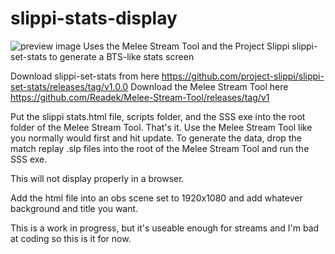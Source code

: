# slippi-stats-display
![preview image](https://lh3.googleusercontent.com/-c7sdb5CdQ4pJ1HbBCSERyPmg4gtDIzUzROCd2hy9C_axRjLLvjdTLSlmIYWbSCOPNInRwjYZZYsLa8tYvCF-N7P0A-GeBC9Z_z_nun0Nw_aoW_MqH0XnYCEYG43hxlc0bFBmP87fEA6By5yqd5x76JCx-F03bjyXTB9dZkcCc2LRKjb9lH66lBA5u8-HU_OKC19Km9NPcsguWEoMqtW2JPZIlv7owxrePxr4MEXuEGiQmnFzlm8zlIKs9jNy4q8WuJ_vh2jZZqnRjsQPcONW4JScNIu4EhzRi8FjfQ00Kxj268p5H38EjMMQvMsIu0Cr-ZTYg-z0XsGSy3rN7ok7uV4p0mAa0jUI-ryweTgnw58wd-4N7TkIPMVeJ7lpPBqSZOZ5DFiy0CXh--p4z92CU7lexwA1eDHABEuaXHgriYVp4F7NZ5DLu3OWelDaOKRtjvTDlnGHKatdGpfgl11gQ0UlWv_znEfiGhikf6hXs76ypMO5Zyt3u4KPNjekakWlAheXQInF9SicgObqsDPtrjolOHK0wJXfjEqM9g-STHHSVU2YblAUZFdhLFSeLBGux0TAulweElUQS60xM_l9r1ssdEPnmoM_tEznC56eKPyCsGTuyrSxGyQszJPCmQkGiUbI3IFo30-o45sZqtIOBeQNgUIgZ5t-zhglDvqjF8hN1eDNUTuqMcd1QLFhg=w959-h536-no?authuser=0)
Uses the Melee Stream Tool and the Project Slippi  slippi-set-stats to generate a BTS-like stats screen

Download slippi-set-stats from here https://github.com/project-slippi/slippi-set-stats/releases/tag/v1.0.0
Download the Melee Stream Tool here https://github.com/Readek/Melee-Stream-Tool/releases/tag/v1

Put the slippi stats.html file, scripts folder, and the SSS exe into the root folder of the Melee Stream Tool. That's it.
Use the Melee Stream Tool like you normally would first and hit update.
To generate the data, drop the match replay .slp files into the root of the Melee Stream Tool and run the SSS exe. 

This will not display properly in a browser.

Add the html file into an obs scene set to 1920x1080 and add whatever background and title you want.

This is a work in progress, but it's useable enough for streams and I'm bad at coding so this is it for now.
